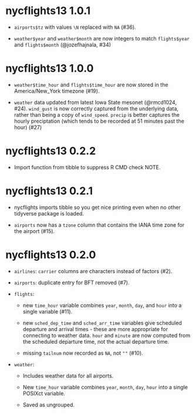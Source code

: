 # nycflights13 1.0.1

* `airports$tz` with values `\N` replaced with `NA` (#36).

* `weather$year` and `weather$month` are now integers to match `flights$year`
  and `flights$month` (@jozefhajnala, #34)

# nycflights13 1.0.0

* `weather$time_hour` and `flights$time_hour` are now stored in the 
  America/New_York timezone (#19).

* `weather` data updated from latest Iowa State mesonet (@rmcd1024, #24).
  `wind_gust` is now correctly captured from the underlying data, rather than 
  being a copy of `wind_speed`. `precip` is better captures the hourly 
  preciptation (which tends to be recorded at 51 minutes past the hour) (#27) 

# nycflights13 0.2.2

* Import function from tibble to suppress R CMD check NOTE.

# nycflights13 0.2.1

* nycflights imports tibble so you get nice printing even when no other
  tidyverse package is loaded.

* `airports` now has a `tzone` column that contains the IANA time zone
  for the airport (#15).

# nycflights13 0.2.0

* `airlines`: `carrier` columns are characters instead of factors (#2).

* `airports`: duplicate entry for BFT removed (#7).

* `flights`:
    
    * new `time_hour` variable combines `year`, `month`, `day`, and 
      `hour` into a single variable (#11).

    * new `sched_dep_time` and `sched_arr_time` variables give scheduled 
      departure and  arrival times - these are more appropriate for connecting 
      to weather data. `hour` and `minute` are now computed from the scheduled 
      departure time, not the actual departure time.

    * missing `tailnum` now recorded as `NA`, not `""` (#10).

* `weather`:
  
  * Includes weather data for all airports.

  * New `time_hour` variable combines `year`, `month`, `day`, `hour` into 
    a single POSIXct variable.

  * Saved as ungrouped.
